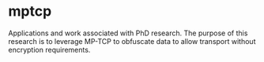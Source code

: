 # mptcp

Applications and work associated with PhD research. The purpose of this research is to leverage MP-TCP to obfuscate data to allow transport without encryption requirements. 
